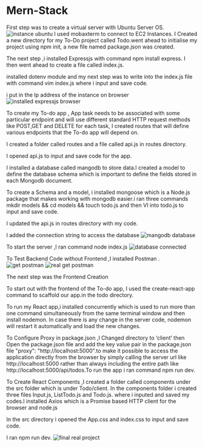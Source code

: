 # Mern-Stack
First step was to create a virtual server with Ubuntu Server OS.
![instance ubuntu](https://user-images.githubusercontent.com/94229949/162083495-4f338211-5218-4212-a274-fc21a16f43ab.png)
I used mobaxterm to connect to EC2 Instances.
I Created a new directory for my To-Do project called Todo.went ahead to initialise my project using  npm init, a new file named package.json was created.


The next step ,i installed Expressjs with command npm install express. I then went ahead to create a file called index.js.

installed dotenv module and  my next step was to write into the index.js file with command vim index.js where i input and save code.


i put in the Ip address of the instance on browser
![installed expressjs  browser](https://user-images.githubusercontent.com/94229949/162085376-2565b653-871d-4578-ac43-d0be77aeee9e.png)


To create my To-do app , App task needs to be associated with some particular endpoint and will use different standard HTTP request methods like POST,GET and DELETE for each task, I  created routes that will define various endpoints that the To-do app will depend on.

I created a folder called routes and  a file called api.js in routes directory.

I opened api.js to input and save code for the app.

I installed a database called mangodb to store data.I created a model to define the database schema which is important to define the fields stored in each Mongodb document. 

To create a Schema and a model, i installed mongoose which is a Node.js package that makes working with mongodb easier.i ran three commands mkdir models && cd models && touch todo.js and then VI into todo.js to input and save code.

I updated the api.js in routes directory with my code.

I added the connection string to access the database 
![mangodb database](https://user-images.githubusercontent.com/94229949/162091938-9918cfb3-818e-4d9d-818f-f43920aad454.png)

To start the server ,I ran command node index.js 
![database connected](https://user-images.githubusercontent.com/94229949/162092296-19167678-a1bd-42f8-b071-57f29fc65bd4.png)

To Test Backend Code without Frontend ,I installed  Postman .
![get postman](https://user-images.githubusercontent.com/94229949/162092735-cb7eaba8-f522-44ef-9780-97f142100f71.png)
![real get postman](https://user-images.githubusercontent.com/94229949/162092807-37fc0b43-70bf-450d-8763-f79e6d4dd7eb.png)

The next step was the Frontend Creation

 To start out with the frontend of the To-do app, I used the create-react-app command to scaffold our app.in the todo directory.
 
 
To run my React app,i installed concurrently which is used to run more than one command simultaneously from the same terminal window and then install nodemon. In case there is any change in the server code, nodemon will restart it automatically and load the new changes.

To Configure Proxy in package.json ,I Changed directory to ‘client’ then Open the package.json file and add  the key value pair in the package.json file "proxy": "http://localhost:5000".to make it possible to access the application directly from the browser by simply calling the server url like http://localhost:5000 rather than always including the entire path like http://localhost:5000/api/todos.To run the app  i ran command npm run dev.

To Create React Components ,I created a folder called components under the src folder which is under Todo/client. In the components folder i created three files Input.js, ListTodo.js and Todo.js. where i inputed and saved my codes.I installed Axios which is a Promise based HTTP client for the browser and node.js

In the src directory i opened the App.css and index.css to input and save code.

I ran npm run dev.
![final real project](https://user-images.githubusercontent.com/94229949/162097635-0cb19fa3-37b0-4474-818f-ad982a0e8f89.png)

